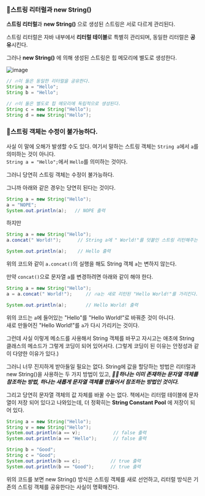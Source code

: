 ### 🔵스트링 리터럴과 new String()

**스트링 리터럴**과 **new String()** 으로 생성된 스트링은 서로 다르게 관리된다.

스트링 리터럴은 자바 내부에서 **리터럴 테이블**로 특별히 관리되며, 동일한 리터럴은 **공유**시킨다.

그러나 **new String()** 에 의해 생성된 스트링은 힙 메모리에 별도로 생성한다.

![image](https://github.com/SunFlower2819/Today-I-learned/assets/130738283/3815b4bc-12e3-4a66-b234-d5e2a32a0496)


```java
// 🔥이 둘은 동일한 리터럴을 공유한다. 
String a = "Hello";
String b = "Hello";

// 🔥이 둘은 별도로 힙 메모리에 독립적으로 생성된다.
String c = new String("Hello");
String d = new String("Hello");
```

### 🔵스트링 객체는 수정이 불가능하다.

사실 이 말에 오해가 발생할 수도 있다. 여기서 말하는 스트링 객체는 `String a`에서 `a`를 의미하는 것이 아니다. <br>
`String a = "Hello";`에서 `Hello`를 의미하는 것이다.

그러니 당연히 스트링 객체는 수정이 불가능하다.

그니까 아래와 같은 경우는 당연히 된다는 것이다. 
```java
String a = new String("Hello");
a = "NOPE";
System.out.println(a);   // NOPE 출력
```

하지만
```java
String a = new String("Hello");
a.concat(" World!");      // String a에 " World!"를 덧붙인 스트링 리턴해주는 메소드

System.out.println(a);    // Hello 출력
```
위의 코드와 같이 `a.concat()`의 실행을 해도 String 객체 `a`는 변하지 않는다. 

만약 `concat()`으로 문자열 `a`를 변경하려면 아래와 같이 해야 한다.
```java
String a = new String("Hello");
a = a.concat(" World!");     // 🔥a는 새로 리턴된 "Hello World!"를 가리킨다.

System.out.println(a);       // Hello World! 출력
```
위의 코드는 `a`에 들어있는 "Hello"를 "Hello World!"로 바꿔준 것이 아니다. <br>
새로 만들어진 "Hello World!"를 `a`가 다시 가리키는 것이다.

그런데 사실 이렇게 메소드를 사용해서 String 객체를 바꾸고 자시고는 애초에 String 클래스의 메소드가 그렇게 코딩이 되어 있어서다.
(그렇게 코딩이 된 이유는 안정성과 같이 다양한 이유가 있다.)

그러니 너무 진지하게 받아들일 필요는 없다. String에 값을 할당하는 방법은 리터럴과 new String()을 사용하는 두 가지 방법이 있고,
***🎈🎈하나는 이미 존재하는 문자열 객체를 참조하는 방법, 하나는 새롭게 문자열 객체를 만들어서 참조하는 방법인 것이다.***

그리고 당연히 문자열 객체의 값 자체를 바꿀 수는 없다. 책에서는 리터럴 테이블에 문자열이 저장 되어 있다고 나와있는데, 더 정확히는 
**String Constant Pool** 에 저장이 되어 있다.

```java
String a = new String("Hello");
String v = new String("Hello");
System.out.println(a == v);            // false 출력
System.out.println(a == "Hello");      // false 출력

String b = "Good";
String c = "Good";
System.out.println(b == c);           // true 출력
System.out.println(b == "Good");      // true 출력
```
위의 코드를 보면 new String() 방식은 스트링 객체를 새로 선언하고, 리터럴 방식은 기존의 스트링 객체를 공유한다는 사실이 명확해진다.



